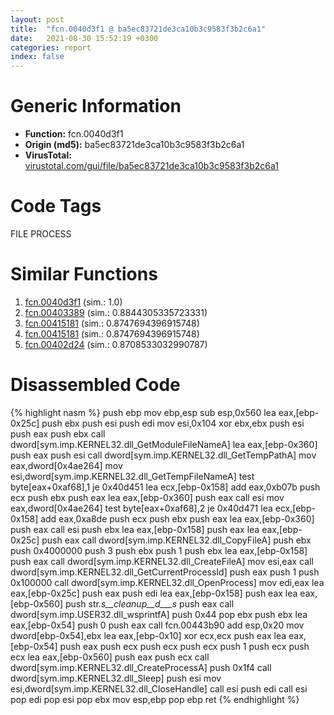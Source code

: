 ```yaml
---
layout: post
title:  "fcn.0040d3f1 @ ba5ec83721de3ca10b3c9583f3b2c6a1"
date:   2021-08-30 15:52:19 +0300
categories: report
index: false
---
```


# Generic Information
- **Function:** fcn.0040d3f1
- **Origin (md5):** ba5ec83721de3ca10b3c9583f3b2c6a1
- **VirusTotal:** [virustotal.com/gui/file/ba5ec83721de3ca10b3c9583f3b2c6a1][virustotal_ref]

# Code Tags
<span class="tag" id="FILE">FILE</span>
<span class="tag" id="PROCESS">PROCESS</span>


# Similar Functions

1. [fcn.0040d3f1][similar_1_ref] (sim.: 1.0)
2. [fcn.00403389][similar_2_ref] (sim.: 0.8844305335723331)
3. [fcn.00415181][similar_3_ref] (sim.: 0.8747694396915748)
4. [fcn.00415181][similar_4_ref] (sim.: 0.8747694396915748)
5. [fcn.00402d24][similar_5_ref] (sim.: 0.8708533032990787)


# Disassembled Code

{% highlight nasm %}
push ebp
mov ebp,esp
sub esp,0x560
lea eax,[ebp-0x25c]
push ebx
push esi
push edi
mov esi,0x104
xor ebx,ebx
push esi
push eax
push ebx
call dword[sym.imp.KERNEL32.dll_GetModuleFileNameA]
lea eax,[ebp-0x360]
push eax
push esi
call dword[sym.imp.KERNEL32.dll_GetTempPathA]
mov eax,dword[0x4ae264]
mov esi,dword[sym.imp.KERNEL32.dll_GetTempFileNameA]
test byte[eax+0xaf68],1
je 0x40d451
lea ecx,[ebp-0x158]
add eax,0xb07b
push ecx
push ebx
push eax
lea eax,[ebp-0x360]
push eax
call esi
mov eax,dword[0x4ae264]
test byte[eax+0xaf68],2
je 0x40d471
lea ecx,[ebp-0x158]
add eax,0xa8de
push ecx
push ebx
push eax
lea eax,[ebp-0x360]
push eax
call esi
push ebx
lea eax,[ebp-0x158]
push eax
lea eax,[ebp-0x25c]
push eax
call dword[sym.imp.KERNEL32.dll_CopyFileA]
push ebx
push 0x4000000
push 3
push ebx
push 1
push ebx
lea eax,[ebp-0x158]
push eax
call dword[sym.imp.KERNEL32.dll_CreateFileA]
mov esi,eax
call dword[sym.imp.KERNEL32.dll_GetCurrentProcessId]
push eax
push 1
push 0x100000
call dword[sym.imp.KERNEL32.dll_OpenProcess]
mov edi,eax
lea eax,[ebp-0x25c]
push eax
push edi
lea eax,[ebp-0x158]
push eax
lea eax,[ebp-0x560]
push str._s__cleanup__d___s_
push eax
call dword[sym.imp.USER32.dll_wsprintfA]
push 0x44
pop ebx
push ebx
lea eax,[ebp-0x54]
push 0
push eax
call fcn.00443b90
add esp,0x20
mov dword[ebp-0x54],ebx
lea eax,[ebp-0x10]
xor ecx,ecx
push eax
lea eax,[ebp-0x54]
push eax
push ecx
push ecx
push ecx
push 1
push ecx
push ecx
lea eax,[ebp-0x560]
push eax
push ecx
call dword[sym.imp.KERNEL32.dll_CreateProcessA]
push 0x1f4
call dword[sym.imp.KERNEL32.dll_Sleep]
push esi
mov esi,dword[sym.imp.KERNEL32.dll_CloseHandle]
call esi
push edi
call esi
pop edi
pop esi
pop ebx
mov esp,ebp
pop ebp
ret 
{% endhighlight %}


[similar_1_ref]: /report/fcn.0040d3f1@53687e619dcac7d709f306d061d8daeb
[similar_2_ref]: /report/fcn.00403389@73677cb40830e94fbfb5483ff33e40b9
[similar_3_ref]: /report/fcn.00415181@ba5ec83721de3ca10b3c9583f3b2c6a1
[similar_4_ref]: /report/fcn.00415181@53687e619dcac7d709f306d061d8daeb
[similar_5_ref]: /report/fcn.00402d24@1123b7aa5760238fe93045e585b8234c
[virustotal_ref]: https://www.virustotal.com/gui/file/ba5ec83721de3ca10b3c9583f3b2c6a1